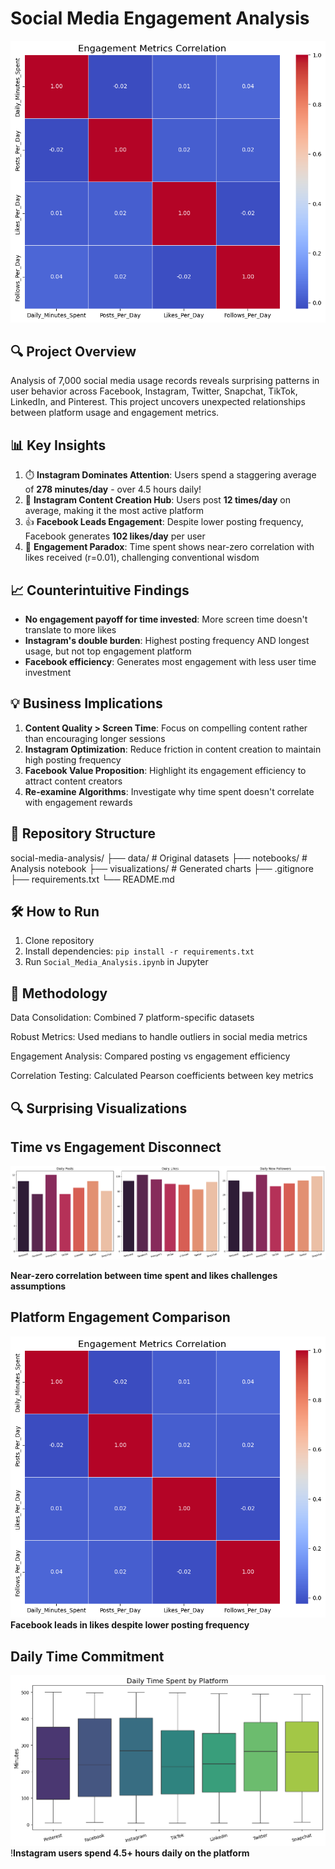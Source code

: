 # Social Media Engagement Analysis

![Engagement Comparison](visualizations/engagement_comparison.png)

## 🔍 Project Overview
Analysis of 7,000 social media usage records reveals surprising patterns in user behavior across Facebook, Instagram, Twitter, Snapchat, TikTok, LinkedIn, and Pinterest. This project uncovers unexpected relationships between platform usage and engagement metrics.

## 📊 Key Insights
1. ⏱️ **Instagram Dominates Attention**: Users spend a staggering average of **278 minutes/day** - over 4.5 hours daily!
2. 📸 **Instagram Content Creation Hub**: Users post **12 times/day** on average, making it the most active platform
3. 👍 **Facebook Leads Engagement**: Despite lower posting frequency, Facebook generates **102 likes/day** per user
4. 🔄 **Engagement Paradox**: Time spent shows near-zero correlation with likes received (r=0.01), challenging conventional wisdom

## 📈 Counterintuitive Findings
- **No engagement payoff for time invested**: More screen time doesn't translate to more likes
- **Instagram's double burden**: Highest posting frequency AND longest usage, but not top engagement platform
- **Facebook efficiency**: Generates most engagement with less user time investment

## 💡 Business Implications
1. **Content Quality > Screen Time**: Focus on compelling content rather than encouraging longer sessions
2. **Instagram Optimization**: Reduce friction in content creation to maintain high posting frequency
3. **Facebook Value Proposition**: Highlight its engagement efficiency to attract content creators
4. **Re-examine Algorithms**: Investigate why time spent doesn't correlate with engagement rewards
## 📂 Repository Structure

social-media-analysis/
├── data/ # Original datasets
├── notebooks/ # Analysis notebook
├── visualizations/ # Generated charts
├── .gitignore
├── requirements.txt
└── README.md


## 🛠️ How to Run
1. Clone repository
2. Install dependencies: `pip install -r requirements.txt`
3. Run `Social_Media_Analysis.ipynb` in Jupyter

## 📝 Methodology
Data Consolidation: Combined 7 platform-specific datasets

Robust Metrics: Used medians to handle outliers in social media metrics

Engagement Analysis: Compared posting vs engagement efficiency

Correlation Testing: Calculated Pearson coefficients between key metrics

## 🔍 Surprising Visualizations

## Time vs Engagement Disconnect

![Correlation matrix](https://github.com/TawanaShava/Social-Media-Engagement-Analysis/blob/main/visualizations/correlation_matrix.png)

**Near-zero correlation between time spent and likes challenges assumptions**

## Platform Engagement Comparison

![Engagement comparison](https://github.com/TawanaShava/Social-Media-Engagement-Analysis/blob/main/visualizations/engagement_comparison.png)
**Facebook leads in likes despite lower posting frequency** 

## Daily Time Commitment

![Time spent](https://github.com/TawanaShava/Social-Media-Engagement-Analysis/blob/main/visualizations/time_spent.png)
!**Instagram users spend 4.5+ hours daily on the platform**

